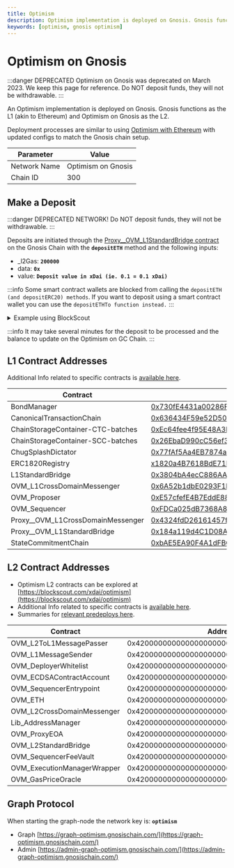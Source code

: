 ```yaml
---
title: Optimism
description: Optimism implementation is deployed on Gnosis. Gnosis functions as the L1 (akin to Ethereum) and Optimism on Gnosis as the L2.
keywords: [optimism, gnosis optimism]
---
```


# Optimism on Gnosis

:::danger DEPRECATED
Optimism on Gnosis was deprecated on March 2023. We keep this page for reference.
Do NOT deposit funds, they will not be withdrawable.
:::

An Optimism implementation is deployed on Gnosis. Gnosis functions as the L1 (akin to Ethereum) and Optimism on Gnosis as the L2.

Deployment processes are similar to using [Optimism with Ethereum](https://community.optimism.io/) with updated configs to match the Gnosis chain setup.

| Parameter    | Value              |
| ------------ | ------------------ |
| Network Name | Optimism on Gnosis |
| Chain ID     | 300                |

## Make a Deposit

:::danger DEPRECATED NETWORK!
Do NOT deposit funds, they will not be withdrawable.
:::

Deposits are initiated through the [Proxy\_\_OVM_L1StandardBridge contract](https://gnosis.blockscout.com/address/0x184a119d4C1D08A459FCfBFe7ECc051c163B4c80/transactions) on the Gnosis Chain with the **`depositETH`** method and the following inputs:

- \_l2Gas: **`200000`**
- data: **`0x`**
- value: **`Deposit value in xDai (ie. 0.1 = 0.1 xDai)`**

:::info
Some smart contract wallets are blocked from calling the `depositETH (and depositERC20) methods`. If you want to deposit using a smart contract wallet you can use the `depositETHTo function instead.`
:::

<details>
    <summary>Example using BlockScout</summary>

1. Go to [https://gnosis.blockscout.com/address/0x184a119d4C1D08A459FCfBFe7ECc051c163B4c80/write-proxy](https://gnosis.blockscout.com/address/0x184a119d4C1D08A459FCfBFe7ECc051c163B4c80/write-proxy)

2. Connect a web3 wallet like MetaMask that contains some xDai for funding and gas fees.

![](/img/about/optimism/connect-wallet.png)

3. Scroll down to the **`depositETH`** method and enter the following:

- \_l2Gas: **`200000`**
- \_data: **`0x`**
- value: **`Deposit value in xDai`**
- Click **Write** and complete the transaction with your wallet.

![](/img/about/optimism/method.png)

</details>

:::info
It may take several minutes for the deposit to be processed and the balance to update on the Optimism on GC Chain.
:::

## L1 Contract Addresses

Additional Info related to specific contracts is [available here](https://github.com/ethereum-optimism/optimism/tree/56961f9208af8a43a25a138cce21ef488c418141/packages/contracts/docs).

| Contract                            | Address                                                                                                                                     |
| ----------------------------------- | ------------------------------------------------------------------------------------------------------------------------------------------- |
| BondManager                         | [0x730fE4431a00286Ff8dc7E9B03c661E63Ef05121](https://gnosis.blockscout.com/address/0x730fE4431a00286Ff8dc7E9B03c661E63Ef05121/transactions) |
| CanonicalTransactionChain           | [0x636434F59e52D50423bD8272FEB3B2bff5dF586b](https://gnosis.blockscout.com/address/0x636434F59e52D50423bD8272FEB3B2bff5dF586b/transactions) |
| ChainStorageContainer-CTC-batches   | [0xEc64fee4f95E48A3BAd799A5912F183d222086A8](https://gnosis.blockscout.com/address/0xEc64fee4f95E48A3BAd799A5912F183d222086A8/transactions) |
| ChainStorageContainer-SCC-batches   | [0x26EbaD990cC56ef36166d1C4114CEF25F024b75D](https://gnosis.blockscout.com/address/0x26EbaD990cC56ef36166d1C4114CEF25F024b75D/transactions) |
| ChugSplashDictator                  | [0x77fAf5Aa4EB7874a676F773fc308e0FD8e9400f7](https://gnosis.blockscout.com/address/0x77fAf5Aa4EB7874a676F773fc308e0FD8e9400f7/transactions) |
| ERC1820Registry                     | [x1820a4B7618BdE71Dce8cdc73aAB6C95905faD24](https://gnosis.blockscout.com/address/0x1820a4B7618BdE71Dce8cdc73aAB6C95905faD24/transactions)  |
| L1StandardBridge                    | [0x3804bA4ecC886AAe91A6D57dE880616E17C8269C](https://gnosis.blockscout.com/address/0x3804bA4ecC886AAe91A6D57dE880616E17C8269C/transactions) |
| OVM_L1CrossDomainMessenger          | [0x6A52b1dbE0293F1ba1bc136b0f8C8f0395F940b9](https://gnosis.blockscout.com/address/0x6A52b1dbE0293F1ba1bc136b0f8C8f0395F940b9/transactions) |
| OVM_Proposer                        | [0xE57cfefE4B7EddE88af28d4ffB3BD63b272f578A](https://gnosis.blockscout.com/address/0xE57cfefE4B7EddE88af28d4ffB3BD63b272f578A/transactions) |
| OVM_Sequencer                       | [0xFDCa025dB7368A84deeCc0d82598eB90638D52DF](https://gnosis.blockscout.com/address/0xFDCa025dB7368A84deeCc0d82598eB90638D52DF/transactions) |
| Proxy\_\_OVM_L1CrossDomainMessenger | [0x4324fdD26161457f4BCc1ABDA87709d3Be8Fd10E](https://gnosis.blockscout.com/address/0x4324fdD26161457f4BCc1ABDA87709d3Be8Fd10E/transactions) |
| Proxy\_\_OVM_L1StandardBridge       | [0x184a119d4C1D08A459FCfBFe7ECc051c163B4c80](https://gnosis.blockscout.com/address/0x184a119d4C1D08A459FCfBFe7ECc051c163B4c80/transactions) |
| StateCommitmentChain                | [0xbAE5EA90F4A1dFBC1b0D145453f371E06287a6D8](https://gnosis.blockscout.com/address/0xbAE5EA90F4A1dFBC1b0D145453f371E06287a6D8/transactions) |

## L2 Contract Addresses

- Optimism L2 contracts can be explored at [https://blockscout.com/xdai/optimism](https://blockscout.com/xdai/optimism)
- Additional Info related to specific contracts is [available here](https://github.com/ethereum-optimism/optimism/tree/56961f9208af8a43a25a138cce21ef488c418141/packages/contracts/docs).
- Summaries for [relevant predeploys here](https://github.com/ethereum-optimism/optimism/blob/8d67991aba584c1703692ea46273ea8a1ef45f56/specs/protocol/components/predeploys.md).

| Contract                    | Address                                    |
| --------------------------- | ------------------------------------------ |
| OVM_L2ToL1MessagePasser     | 0x4200000000000000000000000000000000000000 |
| OVM_L1MessageSender         | 0x4200000000000000000000000000000000000001 |
| OVM_DeployerWhitelist       | 0x4200000000000000000000000000000000000002 |
| OVM_ECDSAContractAccount    | 0x4200000000000000000000000000000000000003 |
| OVM_SequencerEntrypoint     | 0x4200000000000000000000000000000000000005 |
| OVM_ETH                     | 0x4200000000000000000000000000000000000006 |
| OVM_L2CrossDomainMessenger  | 0x4200000000000000000000000000000000000007 |
| Lib_AddressManager          | 0x4200000000000000000000000000000000000008 |
| OVM_ProxyEOA                | 0x4200000000000000000000000000000000000009 |
| OVM_L2StandardBridge        | 0x4200000000000000000000000000000000000010 |
| OVM_SequencerFeeVault       | 0x4200000000000000000000000000000000000011 |
| OVM_ExecutionManagerWrapper | 0x420000000000000000000000000000000000000B |
| OVM_GasPriceOracle          | 0x420000000000000000000000000000000000000F |

## Graph Protocol

When starting the graph-node the network key is: **`optimism`**

- Graph [https://graph-optimism.gnosischain.com/](https://graph-optimism.gnosischain.com/)
- Admin [https://admin-graph-optimism.gnosischain.com/](https://admin-graph-optimism.gnosischain.com/)
